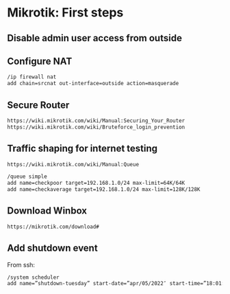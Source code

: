 # Mikrotik: First steps
## Disable admin user access from outside
## Configure NAT
```bash
/ip firewall nat
add chain=srcnat out-interface=outside action=masquerade
```
## Secure Router
```html
https://wiki.mikrotik.com/wiki/Manual:Securing_Your_Router
https://wiki.mikrotik.com/wiki/Bruteforce_login_prevention
```
## Traffic shaping for internet testing
```html
https://wiki.mikrotik.com/wiki/Manual:Queue
```
```bash
/queue simple 
add name=checkpoor target=192.168.1.0/24 max-limit=64K/64K 
add name=checkaverage target=192.168.1.0/24 max-limit=128K/128K 
```
## Download Winbox
```html
https://mikrotik.com/download#
```
## Add shutdown event
From ssh:
```sh
/system scheduler 
add name=”shutdown-tuesday” start-date=”apr/05/2022″ start-time=”18:01:00″ interval=”7d” on-event=”/system shutdown”
```
